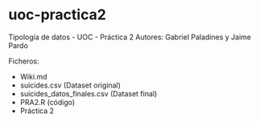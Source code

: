 # uoc-practica2
Tipología de datos - UOC - Práctica 2
Autores: Gabriel Paladines y Jaime Pardo

Ficheros:
- Wiki.md
- suicides.csv (Dataset original)
- suicides_datos_finales.csv (Dataset final)
- PRA2.R (código)
- Práctica 2
